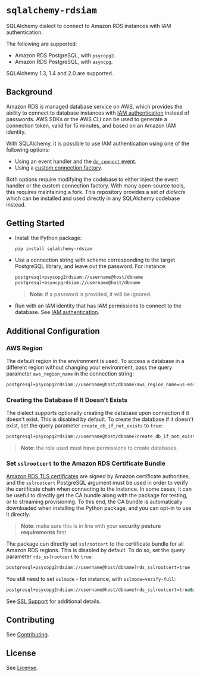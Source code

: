 # `sqlalchemy-rdsiam`

SQLAlchemy dialect to connect to Amazon RDS instances with IAM authentication.

The following are supported:

- Amazon RDS PostgreSQL, with `psycopg2`.
- Amazon RDS PostgreSQL, with `asyncpg`.

SQLAlchemy 1.3, 1.4 and 2.0 are supported.

## Background

Amazon RDS is managed database service on AWS, which provides the ability
to connect to database instances with
[IAM authentication](https://docs.aws.amazon.com/AmazonRDS/latest/UserGuide/UsingWithRDS.IAMDBAuth.Connecting.html)
instead of passwords. AWS SDKs or the AWS CLI can be used to generate a
connection token, valid for 15 minutes, and based on an Amazon IAM identity.

With SQLAlchemy, it is possible to use IAM authentication using one of the
following options:

- Using an event handler and the
  [`do_connect` event](https://docs.sqlalchemy.org/en/14/core/engines.html#generating-dynamic-authentication-tokens).
- Using a
  [custom connection factory](https://docs.sqlalchemy.org/en/14/core/engines.html#use-the-connect-args-dictionary-parameter).

Both options require modifying the codebase to either inject the event handler or
the custom connection factory. With many open-source tools, this requires
maintaining a fork. This repository provides a set of _dialects_ which can be
installed and used directly in any SQLAlchemy codebase instead.

## Getting Started

- Install the Python package:

  ```sh
  pip install sqlalchemy-rdsiam
  ```

- Use a connection string with scheme corresponding to the target PostgreSQL library, and
  leave out the password. For instance:

  ```sh
  postgresql+psycopg2rdsiam://username@host/dbname
  postgresql+asyncpgrdsiam://username@host/dbname
  ```

  > **Note**: if a password is provided, it will be ignored.

- Run with an IAM identity that has IAM permissions to connect to the database.
  See
  [IAM authentication](https://docs.aws.amazon.com/AmazonRDS/latest/UserGuide/UsingWithRDS.IAMDBAuth.Connecting.html).

## Additional Configuration

### AWS Region

The default region in the environment is used. To access a database in a
different region without changing your environment, pass the query parameter
`aws_region_name` in the connection string:

```sh
postgresql+psycopg2rdsiam://username@host/dbname?aws_region_name=us-east-2
```

### Creating the Database If It Doesn't Exists

The dialect supports optionally creating the database upon connection if it
doesn't exist. This is disabled by default. To create the database if it doesn't
exist, set the query parameter `create_db_if_not_exists` to `true`:

```sh
postgresql+psycopg2rdsiam://username@host/dbname?create_db_if_not_exists=true
```

> **Note**: the role used must have permissions to create databases.

### Set `sslrootcert` to the Amazon RDS Certificate Bundle

[Amazon RDS TLS certificates](https://docs.aws.amazon.com/AmazonRDS/latest/UserGuide/UsingWithRDS.SSL.html)
are signed by Amazon certificate authorities, and the `sslrootcert` PostgreSQL
argument must be used in order to verify the certificate chain when connecting
to the instance. In some cases, it can be useful to directly get the CA bundle
along with the package for testing, or to streaming provisioning. To this end,
the CA bundle is automatically downloaded when installing the Python package,
and you can opt-in to use it directly.

> **Note**: make sure this is in line with your **security posture requirements**
> first.

The package can directly set `sslrootcert` to the certificate bundle for all
Amazon RDS regions. This is disabled by default. To do so, set the query
parameter `rds_sslrootcert` to `true`:

```sh
postgresql+psycopg2rdsiam://username@host/dbname?rds_sslrootcert=true
```

You still need to set `sslmode` - for instance, with `sslmode=verify-full`:

```sh
postgresql+psycopg2rdsiam://username@host/dbname?rds_sslrootcert=true&sslmode=verify-full
```

See [SSL Support](https://www.postgresql.org/docs/current/libpq-ssl.html)
for additional details.

## Contributing

See [Contributing](CONTRIBUTING.md).

## License

See [License](LICENSE).
